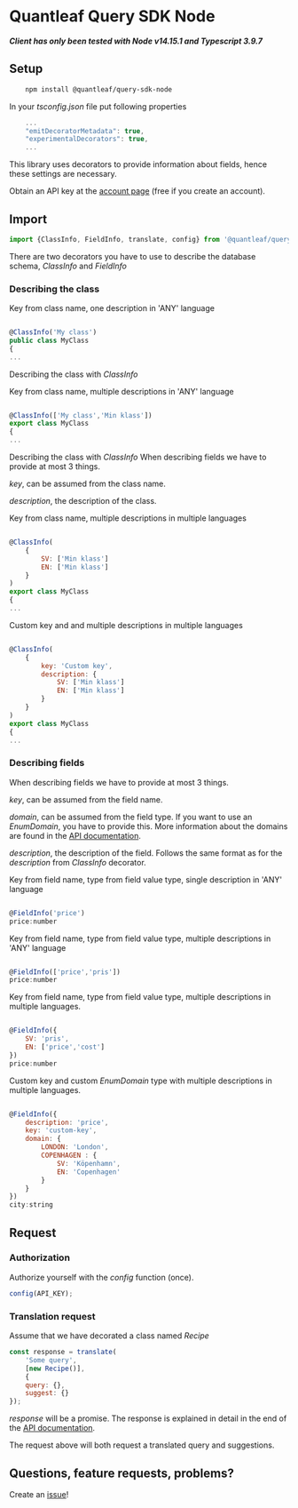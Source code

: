 # Quantleaf Query SDK Node
***Client has only been tested with Node v14.15.1 and Typescript 3.9.7***


## Setup

```bash
    npm install @quantleaf/query-sdk-node
```

In your *tsconfig.json* file put following properties
```javascript
    ...
    "emitDecoratorMetadata": true,
    "experimentalDecorators": true,
    ...
```
This library uses decorators to provide information about fields, hence these settings are necessary.

Obtain an API key at the [account page](https://account.quantleaf.com) (free if you create an account).



## Import 
```javascript 
import {ClassInfo, FieldInfo, translate, config} from '@quantleaf/query-sdk-node';

```
There are two decorators you have to use to describe the database schema, *ClassInfo* and *FieldInfo*

### Describing the class

Key from class name, one description in 'ANY' language
```javascript

@ClassInfo('My class') 
public class MyClass 
{
...

```


Describing the class with *ClassInfo*

Key from class name, multiple descriptions in 'ANY' language
```javascript

@ClassInfo(['My class','Min klass']) 
export class MyClass 
{
...

```

Describing the class with *ClassInfo*
When describing fields we have to provide at most 3 things. 

*key*, can be assumed from the class name.

*description*, the description of the class.


Key from class name, multiple descriptions in multiple languages
```javascript

@ClassInfo(
    {
        SV: ['Min klass']
        EN: ['Min klass']
    }
) 
export class MyClass 
{
...
```` 

Custom key and and multiple descriptions in multiple languages
```javascript

@ClassInfo(
    {
        key: 'Custom key',
        description: {
            SV: ['Min klass']
            EN: ['Min klass']
        }
    }
) 
export class MyClass 
{
...

```

### Describing fields
When describing fields we have to provide at most 3 things. 

*key*, can be assumed from the field name.

*domain*, can be assumed from the field type. If you want to use an *EnumDomain*, you have to provide this. More information about the domains are found in the [API documentation](https://github.com/quantleaf/query/blob/master/API.md).

*description*, the description of the field. Follows the same format as for the *description* from *ClassInfo* decorator.

Key from field name, type from field value type, single description in 'ANY' language
```javascript

@FieldInfo('price')
price:number

```
Key from field name, type from field value type, multiple descriptions in 'ANY' language
```javascript

@FieldInfo(['price','pris'])
price:number

```
Key from field name, type from field value type, multiple descriptions in multiple languages. 
```javascript

@FieldInfo({
    SV: 'pris',
    EN: ['price','cost']
})
price:number

```

Custom key and custom *EnumDomain* type with multiple descriptions in multiple languages. 

```javascript

@FieldInfo({
    description: 'price',
    key: 'custom-key',
    domain: {
        LONDON: 'London',
        COPENHAGEN : {
            SV: 'Köpenhamn',
            EN: 'Copenhagen'
        }
    }
})
city:string

```

## Request
### Authorization
Authorize yourself with the *config* function (once).
```javascript
config(API_KEY);
```

### Translation request

Assume that we have decorated a class named *Recipe*

```javascript
const response = translate(
    'Some query',
    [new Recipe()],
    {
    query: {},
    suggest: {}
});

```

*response* will be a promise. The response is explained in detail in the end of the [API documentation](https://github.com/quantleaf/query/blob/master/API.md).

The request above will both request a translated query and suggestions. 



## Questions, feature requests, problems? 
Create an [issue](https://github.com/quantleaf/query-sdk-node/issues)!



